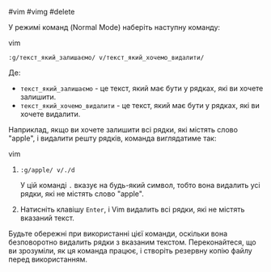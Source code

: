 
#vim #vimg #delete

У режимі команд (Normal Mode) наберіть наступну команду:

vim

`:g/текст_який_залишаємо/ v/текст_який_хочемо_видалити/`

Де:

- `текст_який_залишаємо` - це текст, який має бути у рядках, які ви хочете залишити.
- `текст_який_хочемо_видалити` - це текст, який має бути у рядках, які ви хочете видалити.

Наприклад, якщо ви хочете залишити всі рядки, які містять слово "apple", і видалити решту рядків, команда виглядатиме так:

vim

1. `:g/apple/ v/./d`
    
    У цій команді `.` вказує на будь-який символ, тобто вона видалить усі рядки, які не містять слово "apple".
    
2. Натисніть клавішу `Enter`, і Vim видалить всі рядки, які не містять вказаний текст.
    

Будьте обережні при використанні цієї команди, оскільки вона безповоротно видалить рядки з вказаним текстом. Переконайтеся, що ви зрозуміли, як ця команда працює, і створіть резервну копію файлу перед використанням.